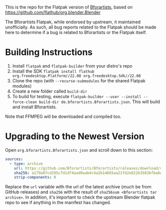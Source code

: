 This is the repo for the Flatpak version of [Bforartists](https://www.bforartists.de/), based on https://github.com/flathub/org.blender.Blender

The Bforartists Flatpak, while endorsed by upstream, it maintained unofficially. As such, all bug reports related to the Flatpak should be made here to determine if a bug is related to Bforartists or the Flatpak itself.

# Building Instructions
1. Install `flatpak` and `flatpak-builder` from your distro's repo
2. Install the SDK `flatpak install flathub org.freedesktop.Platform//22.08 org.freedesktop.Sdk//22.08`
3. Clone the repo (with `--recurse-submodules` for the shared Flatpak modules)
4. Create a new folder called `build-dir`
5. To build for testing, execute `flatpak-builder --user --install --force-clean build-dir de.bforartists.Bforartists.json`. This will build and install Bforartists.

Note that FFMPEG will be downloaded and compiled too.

# Upgrading to the Newest Version
Open `org.bforartists.Bforartists.json` and scroll down to this section:
```yaml
sources:
  - type: archive
    url: https://github.com/Bforartists/Bforartists/releases/download/v3.5.1/Bforartists-3-5-1-Linux.tar.xz
    sha256: a179a87cd295c7d1df4aad0aab4c4a2b14665aa21fd2e822b3583bfba6ed5b6a
    strip-components: 0
``` 

Replace the `url` variable with the url of the latest archive (much be from GitHub releases) and `sha256` with the result of `sha256sum <Bforartists tar archive>`. In addition, it's important to check the upstream Blender flatpak repo to see if anything in the manifest has changed.

